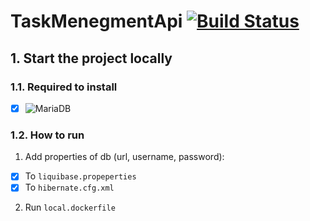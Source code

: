 # TaskMenegmentApi [![Build Status](https://travis-ci.com/github/taraskovaliv/TaskMenegmentApi.svg?branch=master)](https://travis-ci.com/github/taraskovaliv/TaskMenegmentApi)

## 1. Start the project locally
### 1.1. Required to install
- [x] ![MariaDB](https://mariadb.org/download/) 
### 1.2. How to run
1. Add properties of db (url, username, password):
- [x] To `liquibase.propeperties`
- [x] To `hibernate.cfg.xml`
2. Run `local.dockerfile`

